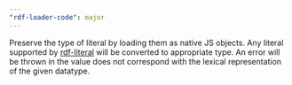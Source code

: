 ```yaml
---
"rdf-loader-code": major
---
```


Preserve the type of literal by loading them as native JS objects.
Any literal supported by [rdf-literal](https://npm.im/rdf-literal) will be converted to appropriate type.
An error will be thrown in the value does not correspond with the lexical representation of the given datatype.
